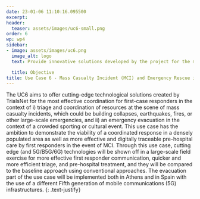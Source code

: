 ```yaml
---
date: 23-01-06 11:10:16.095500
excerpt: 
header:
  teaser: assets/images/uc6-small.png
order: 6
wp: wp4
sidebar:
- image: assets/images/uc6.png
  image_alt: logo
  text: Provide innovative solutions developed by the project for the most effective coordination operation of first  responders (medical personnel, police, rescuers, etc.) in the context of i) triage and coordination of resources at the scene of MCI due to incidents such as earthquakes, fires, building collapses, and ii) emergency evacuation in a large, crowded venue, such as in the case of a sports event.

  title: Objective
title: Use Case 6 - Mass Casualty Incident (MCI) and Emergency Rescue in Populated Area
---
```

The UC6 aims to offer cutting-edge technological solutions created by TrialsNet for the most effective coordination for first-case responders in the context of i) triage and coordination of resources at the scene of mass casualty incidents, which could be building collapses, earthquakes, fires, or other large-scale emergencies, and ii) an emergency evacuation in the context of a crowded sporting or cultural event. This use case has the ambition to demonstrate the viability of a coordinated response in a densely populated area as well as more effective and digitally traceable pre-hospital care by first responders in the event of MCI. Through this use case, cutting edge (and 5G/B5G/6G) technologies will be shown off in a large-scale field exercise for more effective first responder communication, quicker and more efficient triage, and pre-hospital treatment, and they will be compared to the baseline approach using conventional approaches. The evacuation part of the use case will be implemented both in Athens and in Spain with the use of a different Fifth generation of mobile communications (5G) infrastructures.
{: .text-justify}
